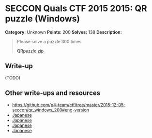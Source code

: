 # SECCON Quals CTF 2015 2015: QR puzzle (Windows)

**Category:** Unknown
**Points:** 200
**Solves:** 138
**Description:**

> Please solve a puzzle 300 times
> 
> [QRpuzzle.zip](./QRpuzzle.zip)


## Write-up

(TODO)

## Other write-ups and resources

* <https://github.com/p4-team/ctf/tree/master/2015-12-05-seccon/qr_windows_200#eng-version>
* [Japanese](http://www.lac.co.jp/blog/category/security/201512072.html)
* [Japanese](http://nononono.sakura.ne.jp/blog/2015-1206/)
* [Japanese](https://hackmd.io/s/Nk3ZyjoNe)
* [Japanese](https://docs.google.com/document/d/1GEdzPOohsiWt8EPojNazlVPuNFZpQ9FOQxb-E7sfzSQ)
